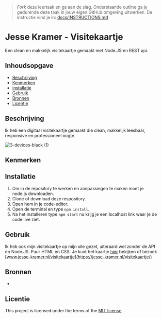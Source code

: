 > _Fork_ deze leertaak en ga aan de slag. Onderstaande outline ga je gedurende deze taak in jouw eigen GitHub omgeving uitwerken. De instructie vind je in: [docs/INSTRUCTIONS.md](docs/INSTRUCTIONS.md)

# Jesse Kramer - Visitekaartje
Een clean en makkelijk visitekaartje gemaakt met Node.JS en REST api.
<!-- Geef je project een titel en schrijf in één zin wat het is -->

## Inhoudsopgave

  * [Beschrijving](#beschrijving)
  * [Kenmerken](#kenmerken)
  * [Installatie](#installatie)
  * [Gebruik](#gebruik)
  * [Bronnen](#bronnen)
  * [Licentie](#licentie)

## Beschrijving
Ik heb een digitaal visitekaartje gemaakt die clean, makkelijk leesbaar, responsive en professioneel oogte.

![3-devices-black (1)](https://github.com/Jesse-Kramer/connect-your-tribe-profile-card/assets/91184609/5e95b9db-c5a5-4e34-ae37-33b8525b852a)

## Kenmerken
<!-- Bij Kenmerken staat welke technieken zijn gebruikt en hoe. Wat is de HTML structuur? Wat zijn de belangrijkste dingen in CSS? Wat is er met Javascript gedaan en hoe? Misschien heb je een framwork of library gebruikt? -->

## Installatie
1. Om in de repository te werken en aanpassingen te maken moet je node.js downloaden.
2. Clone of download deze respository.
3. Open hem in je code-editor.
4. Open de terminal en type ``npm install``.
5. Na het installeren type ``npm start`` nu krijg je een localhost link waar je de code live ziet.

## Gebruik
Ik heb ook mijn visitekaartje op mijn site gezet, uiteraard wel zonder de API en Node.JS. Puur HTML en CSS. Je kunt het kaartje [hier](https://jesse-kramer.nl/visitekaartje/) bekijken of bezoek [www.jesse-kramer.nl/visitekaartje](https://jesse-kramer.nl/visitekaartje/)

## Bronnen
-

## Licentie

This project is licensed under the terms of the [MIT license](./LICENSE).

